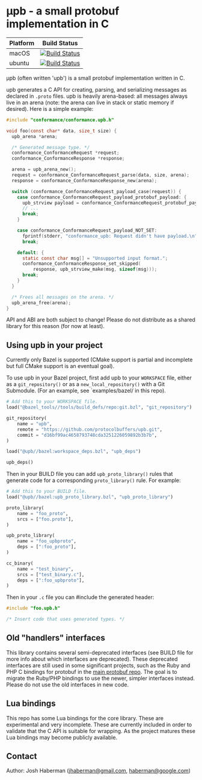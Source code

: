 
# μpb - a small protobuf implementation in C

|Platform|Build Status|
|--------|------------|
|macOS|[![Build Status](https://storage.googleapis.com/upb-kokoro-results/status-badge/macos.png)](https://fusion.corp.google.com/projectanalysis/summary/KOKORO/prod%3Aupb%2Fmacos%2Fcontinuous)|
|ubuntu|[![Build Status](https://storage.googleapis.com/upb-kokoro-results/status-badge/ubuntu.png)](https://fusion.corp.google.com/projectanalysis/summary/KOKORO/prod%3Aupb%2Fubuntu%2Fcontinuous)|

μpb (often written 'upb') is a small protobuf implementation written in C.

upb generates a C API for creating, parsing, and serializing messages
as declared in `.proto` files.  upb is heavily arena-based: all
messages always live in an arena (note: the arena can live in stack or
static memory if desired).  Here is a simple example:

```c
#include "conformance/conformance.upb.h"

void foo(const char* data, size_t size) {
  upb_arena *arena;

  /* Generated message type. */
  conformance_ConformanceRequest *request;
  conformance_ConformanceResponse *response;

  arena = upb_arena_new();
  request = conformance_ConformanceRequest_parse(data, size, arena);
  response = conformance_ConformanceResponse_new(arena);

  switch (conformance_ConformanceRequest_payload_case(request)) {
    case conformance_ConformanceRequest_payload_protobuf_payload: {
      upb_strview payload = conformance_ConformanceRequest_protobuf_payload(request);
      // ...
      break;
    }

    case conformance_ConformanceRequest_payload_NOT_SET:
      fprintf(stderr, "conformance_upb: Request didn't have payload.\n");
      break;

    default: {
      static const char msg[] = "Unsupported input format.";
      conformance_ConformanceResponse_set_skipped(
          response, upb_strview_make(msg, sizeof(msg)));
      break;
    }
  }

  /* Frees all messages on the arena. */
  upb_arena_free(arena);
}
```

API and ABI are both subject to change!  Please do not distribute
as a shared library for this reason (for now at least).

## Using upb in your project

Currently only Bazel is supported (CMake support is partial and incomplete
but full CMake support is an eventual goal).

To use upb in your Bazel project, first add upb to your `WORKSPACE` file,
either as a `git_repository()` or as a `new_local_repository()` with a
Git Submodule.  (For an example, see `examples/bazel/ in this repo).

```python
# Add this to your WORKSPACE file.
load("@bazel_tools//tools/build_defs/repo:git.bzl", "git_repository")

git_repository(
    name = "upb",
    remote = "https://github.com/protocolbuffers/upb.git",
    commit = "d16bf99ac4658793748cda3251226059892b3b7b",
)

load("@upb//bazel:workspace_deps.bzl", "upb_deps")

upb_deps()
```

Then in your BUILD file you can add `upb_proto_library()` rules that
generate code for a corresponding `proto_library()` rule.  For
example:

```python
# Add this to your BUILD file.
load("@upb//bazel:upb_proto_library.bzl", "upb_proto_library")

proto_library(
    name = "foo_proto",
    srcs = ["foo.proto"],
)

upb_proto_library(
    name = "foo_upbproto",
    deps = [":foo_proto"],
)

cc_binary(
    name = "test_binary",
    srcs = ["test_binary.c"],
    deps = [":foo_upbproto"],
)
```

Then in your `.c` file you can #include the generated header:

```c
#include "foo.upb.h"

/* Insert code that uses generated types. */
```

## Old "handlers" interfaces

This library contains several semi-deprecated interfaces (see BUILD
file for more info about which interfaces are deprecated).  These
deprecated interfaces are still used in some significant projects,
such as the Ruby and PHP C bindings for protobuf in the [main protobuf
repo](https://github.com/protocolbuffers/protobuf).  The goal is to
migrate the Ruby/PHP bindings to use the newer, simpler interfaces
instead.  Please do not use the old interfaces in new code.

## Lua bindings

This repo has some Lua bindings for the core library.  These are
experimental and very incomplete.  These are currently included in
order to validate that the C API is suitable for wrapping.  As the
project matures these Lua bindings may become publicly available.

## Contact

Author: Josh Haberman ([jhaberman@gmail.com](mailto:jhaberman@gmail.com),
[haberman@google.com](mailto:haberman@google.com))
